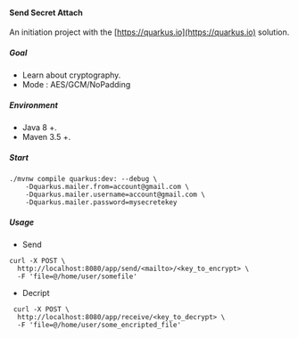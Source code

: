 #### Send Secret Attach

An initiation project with the [https://quarkus.io](https://quarkus.io) solution.

##### Goal
 - Learn about cryptography.
 - Mode : AES/GCM/NoPadding
 
##### Environment
 - Java 8 +.
 - Maven 3.5 +. 

##### Start 

```
./mvnw compile quarkus:dev: --debug \
	-Dquarkus.mailer.from=account@gmail.com \
	-Dquarkus.mailer.username=account@gmail.com \
	-Dquarkus.mailer.password=mysecretekey
```
##### Usage  
 - Send

```
curl -X POST \
  http://localhost:8080/app/send/<mailto>/<key_to_encrypt> \
  -F 'file=@/home/user/somefile'
```
 - Decript

``` 
 curl -X POST \
  http://localhost:8080/app/receive/<key_to_decrypt> \
  -F 'file=@/home/user/some_encripted_file'  

